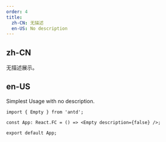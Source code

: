 ```yaml
---
order: 4
title:
  zh-CN: 无描述
  en-US: No description
---
```


## zh-CN

无描述展示。

## en-US

Simplest Usage with no description.

```tsx
import { Empty } from 'antd';

const App: React.FC = () => <Empty description={false} />;

export default App;
```
